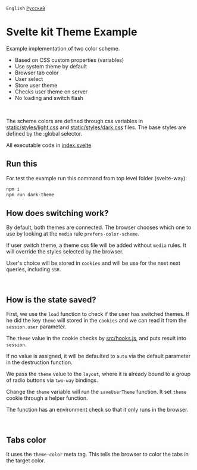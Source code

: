 `English` [`Русский`](README-RU.md)
# Svelte kit Theme Example

Example implementation of two color scheme.

- Based on CSS custom properties (variables)
- Use system theme by default
- Browser tab color
- User select
- Store user theme
- Checks user theme on server
- No loading and switch flash

<br>

The scheme colors are defined through css variables in [static/styles/light.css](static/styles/light.css) and [static/styles/dark.css](static/styles/dark.css) files. The base styles are defined by the :global selector.

All executable code in [index.svelte](src/routes/index.svelte)

## Run this 
For test the example run this command from top level folder (svelte-way):
```bash
npm i
npm run dark-theme
```

## How does switching work?
By default, both themes are connected. The browser chooses which one to use by looking at the `media` rule `prefers-color-scheme`.

If user switch theme, a theme css file will be added without `media` rules. It will override the styles selected by the browser.

User's choice will be stored in `cookies` and will be use for the next next queries, including `SSR`.

<br>

## How is the state saved?
First, we use the `load` function to check if the user has switched themes. If he did the key `theme` will stored in the `cookies` and we can read it from the `session.user` parameter.

The `theme` value in the cookie checks by [src/hooks.js](src/hooks.js), and puts result into `session`.

If no value is assigned, it will be defaulted to `auto` via the default parameter in the destruction function.

We pass the `theme` value to the `layout`, where it is already bound to a group of radio buttons via `two-way` bindings.

Change the `theme` variable will run the `saveUserTheme` function. It set `theme` cookie through a helper function.

The function has an environment check so that it only runs in the browser.

<br>

## Tabs color
It uses the `theme-color` meta tag. This tells the browser to color the tabs in the target color.

